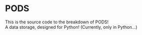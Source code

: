 # PODS

This is the source code to the breakdown of PODS!<br>
A data storage, designed for Python! (Currently, only in Python...)

